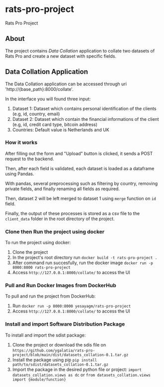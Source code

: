 # rats-pro-project
Rats Pro Project

## About
The project contains *Data Collation* application to collate two datasets of Rats Pro and create a new dataset with specific fields.

## Data Collation Application
The Data Collation application can be accessed through uri 'http://{base_path}:8000/collate'.

In the interface you will found three input:
1. Dataset 1: Dataset which contains personal identification of the clients (e.g, id, country, email)
2. Dataset 2: Dataset which contain the financial informations of the client (e.g, id, credit card type, bitcoin address)
3. Countries: Default value is Netherlands and UK

### How it works
After filling out the form and "Upload" button is clicked, it sends a POST request to the backend.

Then, after each field is validated, each dataset is loaded as a dataframe using Pandas. 

With pandas, several preprocessing such as filtering by country, removing private fields, and finally renaming all fields as required.

Then, dataset 2 will be left merged to dataset 1 using `merge` function on `id` field.

Finally, the output of these processes is stored as a csv file to the `client_data` folder in the root directory of the project.

### Clone then Run the project using docker
To run the project using docker:
1. Clone the project
2. In the project's root directory run
`docker build -t rats-pro-project .`
3. After command run succesfully, run the docker image
`docker run -p 8000:8000 rats-pro-project`
4. Access `http://127.0.0.1:8000/collate/` to access the UI

### Pull and Run Docker Images from DockerHub
To pull and run the project from DockerHub:
1. Run `docker run -p 8000:8000 yesayagm/rats-pro-project`
2. Access `http://127.0.0.1:8000/collate/` to access the UI

### Install and import Software Distribution Package
To install and import the sdist package:
1. Clone the project or download the sdis file on `https://github.com/ygalatia/rats-pro-project/blob/main/dist/datasets_collation-0.1.tar.gz`
2. Install the package using pip `pip install path/to/sdist/datasets_collation-0.1.tar.gz`
3. Import the package in the desired python file or project:
`import datasets_collation.views as dc` or `from datasets_collation.views import {module/function}`
